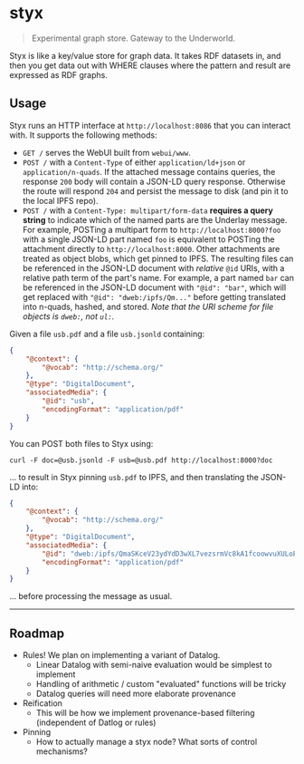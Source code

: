 # styx

> Experimental graph store. Gateway to the Underworld.

Styx is like a key/value store for graph data. It takes RDF datasets in, and then you get data out with WHERE clauses where the pattern and result are expressed as RDF graphs.

## Usage

Styx runs an HTTP interface at `http://localhost:8086` that you can interact with. It supports the following methods:

- `GET /` serves the WebUI built from `webui/www`.
- `POST /` with a `Content-Type` of either `application/ld+json` or `application/n-quads`. If the attached message contains queries, the response `200` body will contain a JSON-LD query response. Otherwise the route will respond `204` and persist the message to disk (and pin it to the local IPFS repo).
- `POST /` with a `Content-Type: multipart/form-data` **requires a query string** to indicate which of the named parts are the Underlay message. For example, POSTing a multipart form to `http://localhost:8000?foo` with a single JSON-LD part named `foo` is equivalent to POSTing the attachment directly to `http://localhost:8000`. Other attachments are treated as object blobs, which get pinned to IPFS. The resulting files can be referenced in the JSON-LD document with _relative_ `@id` URIs, with a relative path term of the part's name. For example, a part named `bar` can be referenced in the JSON-LD document with `"@id": "bar"`, which will get replaced with `"@id": "dweb:/ipfs/Qm..."` before getting translated into n-quads, hashed, and stored. _Note that the URI scheme for file objects is `dweb:`, not `ul:`._

Given a file `usb.pdf` and a file `usb.jsonld` containing:

```json
{
	"@context": {
		"@vocab": "http://schema.org/"
	},
	"@type": "DigitalDocument",
	"associatedMedia": {
		"@id": "usb",
		"encodingFormat": "application/pdf"
	}
}
```

You can POST both files to Styx using:

```
curl -F doc=@usb.jsonld -F usb=@usb.pdf http://localhost:8000?doc
```

... to result in Styx pinning `usb.pdf` to IPFS, and then translating the JSON-LD into:

```json
{
	"@context": {
		"@vocab": "http://schema.org/"
	},
	"@type": "DigitalDocument",
	"associatedMedia": {
		"@id": "dweb:/ipfs/QmaSKceV23ydYdD3wXL7vezsrmVc8kA1fcoowvuXULoELm",
		"encodingFormat": "application/pdf"
	}
}
```

... before processing the message as usual.

---

## Roadmap

- Rules! We plan on implementing a variant of Datalog.
  - Linear Datalog with semi-naive evaluation would be simplest to implement
  - Handling of arithmetic / custom "evaluated" functions will be tricky
  - Datalog queries will need more elaborate provenance
- Reification
  - This will be how we implement provenance-based filtering (independent of Datlog or rules)
- Pinning
  - How to actually manage a styx node? What sorts of control mechanisms?
